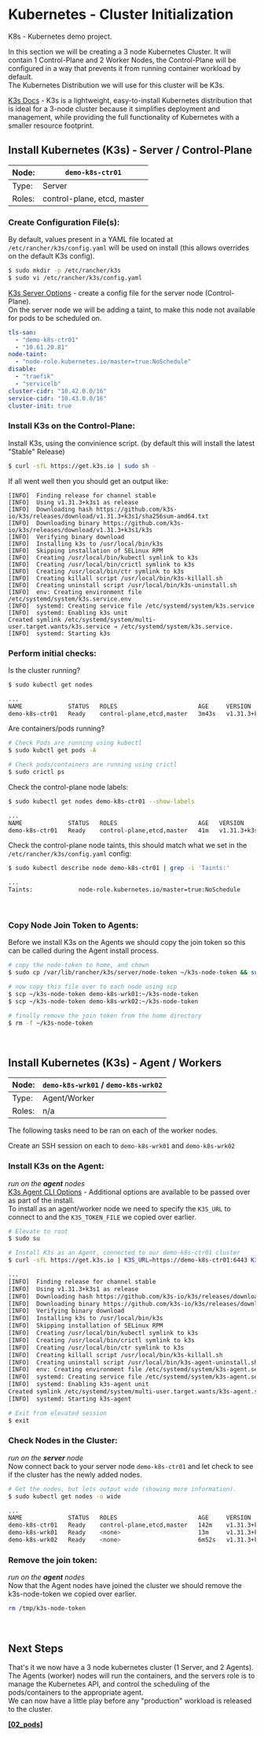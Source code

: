 # Kubernetes - Cluster Initialization
K8s - Kubernetes demo project.

In this section we will be creating a 3 node Kubernetes Cluster. It will contain 1 Control-Plane and 2 Worker Nodes, the Control-Plane will be configured in a way that prevents it from running container workload by default. <br/>
The Kubernetes Distribution we will use for this cluster will be K3s.

[K3s Docs](https://docs.k3s.io/) - K3s is a lightweight, easy-to-install Kubernetes distribution that is ideal for a 3-node cluster because it simplifies deployment and management, while providing the full functionality of Kubernetes with a smaller resource footprint.


## Install Kubernetes (K3s) - Server / Control-Plane

| __Node:__ | __`demo-k8s-ctr01`__ |
| --- | --- |
| Type:   | Server |
| Roles:  | control-plane, etcd, master |


### Create Configuration File(s):
By default, values present in a YAML file located at `/etc/rancher/k3s/config.yaml` will be used on install 
(this allows overrides on the default K3s config). <br/>
```sh
$ sudo mkdir -p /etc/rancher/k3s
$ sudo vi /etc/rancher/k3s/config.yaml
```

[K3s Server Options](https://docs.k3s.io/cli/server) - create a config file for the server node (Control-Plane). <br/>
On the server node we will be adding a taint, to make this node not available for pods to be scheduled on.
```yaml
tls-san:
  - "demo-k8s-ctr01"
  - "10.61.20.81"
node-taint: 
  - "node-role.kubernetes.io/master=true:NoSchedule"
disable:
  - "traefik"
  - "servicelb"
cluster-cidr: "10.42.0.0/16"
service-cidr: "10.43.0.0/16"
cluster-init: true
```

### Install K3s on the Control-Plane:
Install K3s, using the convinience script. (by default this will install the latest "Stable" Release)
```bash
$ curl -sfL https://get.k3s.io | sudo sh -
```
If all went well then you should get an output like:
```
[INFO]  Finding release for channel stable
[INFO]  Using v1.31.3+k3s1 as release
[INFO]  Downloading hash https://github.com/k3s-io/k3s/releases/download/v1.31.3+k3s1/sha256sum-amd64.txt
[INFO]  Downloading binary https://github.com/k3s-io/k3s/releases/download/v1.31.3+k3s1/k3s
[INFO]  Verifying binary download
[INFO]  Installing k3s to /usr/local/bin/k3s
[INFO]  Skipping installation of SELinux RPM
[INFO]  Creating /usr/local/bin/kubectl symlink to k3s
[INFO]  Creating /usr/local/bin/crictl symlink to k3s
[INFO]  Creating /usr/local/bin/ctr symlink to k3s
[INFO]  Creating killall script /usr/local/bin/k3s-killall.sh
[INFO]  Creating uninstall script /usr/local/bin/k3s-uninstall.sh
[INFO]  env: Creating environment file /etc/systemd/system/k3s.service.env
[INFO]  systemd: Creating service file /etc/systemd/system/k3s.service
[INFO]  systemd: Enabling k3s unit
Created symlink /etc/systemd/system/multi-user.target.wants/k3s.service → /etc/systemd/system/k3s.service.
[INFO]  systemd: Starting k3s
```

### Perform initial checks:
Is the cluster running?
```bash
$ sudo kubectl get nodes

...
NAME             STATUS   ROLES                       AGE     VERSION
demo-k8s-ctr01   Ready    control-plane,etcd,master   3m43s   v1.31.3+k3s1
```

Are containers/pods running?
```bash
# Check Pods are running using kubectl
$ sudo kubctl get pods -A

# Check pods/containers are running using crictl
$ sudo crictl ps
```

Check the control-plane node labels:
```bash
$ sudo kubectl get nodes demo-k8s-ctr01 --show-labels

...
NAME             STATUS   ROLES                       AGE   VERSION        LABELS
demo-k8s-ctr01   Ready    control-plane,etcd,master   41m   v1.31.3+k3s1   beta.kubernetes.io/arch=amd64,beta.kubernetes.io/instance-type=k3s,beta.kubernetes.io/os=linux,kubernetes.io/arch=amd64,kubernetes.io/hostname=demo-k8s-ctr01,kubernetes.io/os=linux,node-role.kubernetes.io/control-plane=true,node-role.kubernetes.io/etcd=true,node-role.kubernetes.io/master=true,node.kubernetes.io/instance-type=k3s
```

Check the control-plane node taints, this should match what we set in the `/etc/rancher/k3s/config.yaml` config:
```bash
$ sudo kubectl describe node demo-k8s-ctr01 | grep -i 'Taints:'

...
Taints:             node-role.kubernetes.io/master=true:NoSchedule
```

<br/>

### Copy Node Join Token to Agents:
Before we install K3s on the Agents we should copy the join token so this can be called during the Agent install process.
```bash
# copy the node-token to home, and chown
$ sudo cp /var/lib/rancher/k3s/server/node-token ~/k3s-node-token && sudo chown $(whoami):$(whoami) ~/k3s-node-token

# now copy this file over to each node using scp
$ scp ~/k3s-node-token demo-k8s-wrk01:~/k3s-node-token
$ scp ~/k3s-node-token demo-k8s-wrk02:~/k3s-node-token

# finally remove the join token from the home directory
$ rm -f ~/k3s-node-token
```
<br/>

## Install Kubernetes (K3s) - Agent / Workers

| __Node:__ | __`demo-k8s-wrk01` / `demo-k8s-wrk02`__ |
| --- | --- |
| Type:   | Agent/Worker |
| Roles:  | n/a |

The following tasks need to be ran on each of the worker nodes.

Create an SSH session on each to `demo-k8s-wrk01` and `demo-k8s-wrk02`

### Install K3s on the Agent:
_run on the __agent__ nodes_ <br/>
[K3s Agent CLI Options](https://docs.k3s.io/cli/agent) - Additional options are available to be passed over as part of the install. <br/>
To install as an agent/worker node we need to specify the `K3S_URL` to connect to and the `K3S_TOKEN_FILE` we copied over earlier.

```bash
# Elevate to root
$ sudo su

# Install K3s as an Agent, connected to our demo-k8s-ctr01 cluster
$ curl -sfL https://get.k3s.io | K3S_URL=https://demo-k8s-ctr01:6443 K3S_TOKEN_FILE=/tmp/k3s-node-token sh -s -

...
[INFO]  Finding release for channel stable
[INFO]  Using v1.31.3+k3s1 as release
[INFO]  Downloading hash https://github.com/k3s-io/k3s/releases/download/v1.31.3+k3s1/sha256sum-amd64.txt
[INFO]  Downloading binary https://github.com/k3s-io/k3s/releases/download/v1.31.3+k3s1/k3s
[INFO]  Verifying binary download
[INFO]  Installing k3s to /usr/local/bin/k3s
[INFO]  Skipping installation of SELinux RPM
[INFO]  Creating /usr/local/bin/kubectl symlink to k3s
[INFO]  Creating /usr/local/bin/crictl symlink to k3s
[INFO]  Creating /usr/local/bin/ctr symlink to k3s
[INFO]  Creating killall script /usr/local/bin/k3s-killall.sh
[INFO]  Creating uninstall script /usr/local/bin/k3s-agent-uninstall.sh
[INFO]  env: Creating environment file /etc/systemd/system/k3s-agent.service.env
[INFO]  systemd: Creating service file /etc/systemd/system/k3s-agent.service
[INFO]  systemd: Enabling k3s-agent unit
Created symlink /etc/systemd/system/multi-user.target.wants/k3s-agent.service → /etc/systemd/system/k3s-agent.service.
[INFO]  systemd: Starting k3s-agent

# Exit from elevated session
$ exit
```

### Check Nodes in the Cluster:
_run on the __server__ node_ <br/>
Now connect back to your server node `demo-k8s-ctr01` and let check to see if the cluster has the newly added nodes. 
```bash
# Get the nodes, but lets output wide (showing more information).
$ sudo kubectl get nodes -o wide

...
NAME             STATUS   ROLES                       AGE     VERSION        INTERNAL-IP   EXTERNAL-IP   OS-IMAGE             KERNEL-VERSION     CONTAINER-RUNTIME
demo-k8s-ctr01   Ready    control-plane,etcd,master   142m    v1.31.3+k3s1   10.61.20.81   <none>        Ubuntu 24.04.1 LTS   6.8.0-50-generic   containerd://1.7.23-k3s2
demo-k8s-wrk01   Ready    <none>                      13m     v1.31.3+k3s1   10.61.20.82   <none>        Ubuntu 24.04.1 LTS   6.8.0-31-generic   containerd://1.7.23-k3s2
demo-k8s-wrk02   Ready    <none>                      6m52s   v1.31.3+k3s1   10.61.20.83   <none>        Ubuntu 24.04.1 LTS   6.8.0-31-generic   containerd://1.7.23-k3s2
```

### Remove the join token:
_run on the __agent__ nodes_ <br/>
Now that the Agent nodes have joined the cluster we should remove the k3s-node-token we copied over earlier.
```bash
rm /tmp/k3s-node-token
```
<br/>

## Next Steps 
That's it we now have a 3 node kubernetes cluster (1 Server, and 2 Agents).<br/>
The Agents (worker) nodes will run the containers, and the servers role is to manage the Kubernetes API, and control the scheduling of the pods/containers to the appropriate agent.<br/>
We can now have a little play before any "production" workload is released to the cluster.

[__[02_pods]__](/kuberenetes/docs/02_pods.md)
